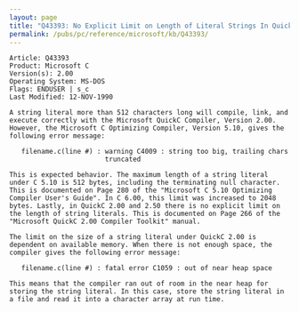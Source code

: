 ```yaml
---
layout: page
title: "Q43393: No Explicit Limit on Length of Literal Strings In QuickC 2.00"
permalink: /pubs/pc/reference/microsoft/kb/Q43393/
---
```


	Article: Q43393
	Product: Microsoft C
	Version(s): 2.00
	Operating System: MS-DOS
	Flags: ENDUSER | s_c
	Last Modified: 12-NOV-1990
	
	A string literal more than 512 characters long will compile, link, and
	execute correctly with the Microsoft QuickC Compiler, Version 2.00.
	However, the Microsoft C Optimizing Compiler, Version 5.10, gives the
	following error message:
	
	   filename.c(line #) : warning C4009 : string too big, trailing chars
	                        truncated
	
	This is expected behavior. The maximum length of a string literal
	under C 5.10 is 512 bytes, including the terminating null character.
	This is documented on Page 280 of the "Microsoft C 5.10 Optimizing
	Compiler User's Guide". In C 6.00, this limit was increased to 2048
	bytes. Lastly, in QuickC 2.00 and 2.50 there is no explicit limit on
	the length of string literals. This is documented on Page 266 of the
	"Microsoft QuickC 2.00 Compiler Toolkit" manual.
	
	The limit on the size of a string literal under QuickC 2.00 is
	dependent on available memory. When there is not enough space, the
	compiler gives the following error message:
	
	   filename.c(line #) : fatal error C1059 : out of near heap space
	
	This means that the compiler ran out of room in the near heap for
	storing the string literal. In this case, store the string literal in
	a file and read it into a character array at run time.
